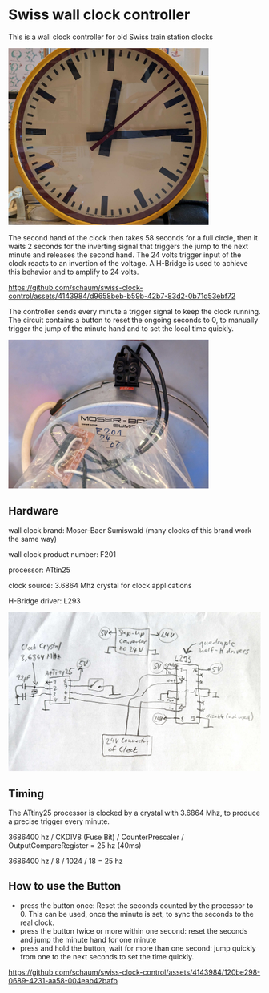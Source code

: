 # Swiss wall clock controller

This is a wall clock controller for old Swiss train station clocks

<img src="media/Moser-Baer-Uhr.jpg" alt="swiss wall clock Moser-Baer" width="400"/>

The second hand of the clock then takes 58 seconds for a full circle, then it waits 2 seconds for the inverting signal that triggers the jump to the next minute and releases the second hand. The 24 volts trigger input of the clock reacts to an invertion of the voltage. A H-Bridge is used to achieve this behavior and to amplify to 24 volts.

https://github.com/schaum/swiss-clock-control/assets/4143984/d9658beb-b59b-42b7-83d2-0b71d53ebf72

The controller sends every minute a trigger signal to keep the clock running. The circuit contains a button to reset the ongoing seconds to 0, to manually trigger the jump of the minute hand and to set the local time quickly.

<img src="media/24V_inverter.jpg" alt="trigger connector" width="400"/>

## Hardware

wall clock brand: Moser-Baer Sumiswald (many clocks of this brand work the same way)

wall clock product number: F201

processor: ATtin25

clock source: 3.6864 Mhz crystal for clock applications

H-Bridge driver: L293

![schematic](media/schematic.jpg)

## Timing
The ATtiny25 processor is clocked by a crystal with 3.6864 Mhz, to produce a precise trigger every minute.

3686400 hz / CKDIV8 (Fuse Bit) / CounterPrescaler / OutputCompareRegister = 25 hz (40ms)

3686400 hz / 8 / 1024 / 18 = 25 hz

## How to use the Button
- press the button once: Reset the seconds counted by the processor to 0. 
This can be used, once the minute is set, to sync the seconds to the real clock.
- press the button twice or more within one second: reset the seconds and jump the minute hand for one minute
- press and hold the button, wait for more than one second: jump quickly from one to 
the next seconds to set the time quickly.

https://github.com/schaum/swiss-clock-control/assets/4143984/120be298-0689-4231-aa58-004eab42bafb
